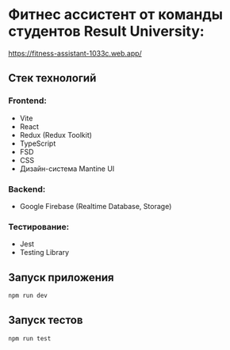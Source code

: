 # Фитнес ассистент от команды студентов Result University:
https://fitness-assistant-1033c.web.app/

## Стек технологий
### Frontend:
* Vite
* React
* Redux (Redux Toolkit)
* TypeScript
* FSD
* CSS
* Дизайн-система Mantine UI

### Backend:
* Google Firebase (Realtime Database, Storage)

### Тестирование:
* Jest
* Testing Library

## Запуск приложения 
```js
npm run dev
```
## Запуск тестов
```js
npm run test
```